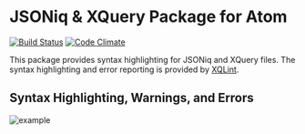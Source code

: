 # JSONiq & XQuery Package for Atom
[![Build Status](http://img.shields.io/travis/wcandillon/language-jsoniq/master.svg?style=flat)](https://travis-ci.org/wcandillon/language-jsoniq) [![Code Climate](http://img.shields.io/codeclimate/github/wcandillon/language-jsoniq.svg?style=flat)](https://codeclimate.com/github/wcandillon/language-jsoniq)

This package provides syntax highlighting for JSONiq and XQuery files.
The syntax highlighting and error reporting is provided by [XQLint](https://github.com/wcandillon/xqlint).

## Syntax Highlighting, Warnings, and Errors
![example](http://i.imgur.com/86jU7C1.png)

